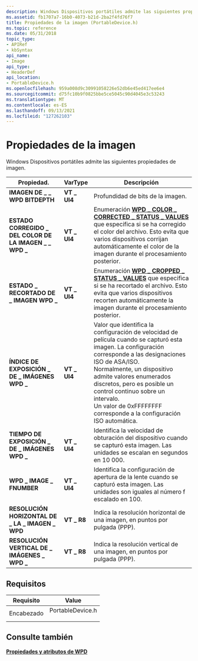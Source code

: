 ```yaml
---
description: Windows Dispositivos portátiles admite las siguientes propiedades de imagen.
ms.assetid: fb1707a7-16b0-4073-b21d-2ba2f4fd76f7
title: Propiedades de la imagen (PortableDevice.h)
ms.topic: reference
ms.date: 05/31/2018
topic_type:
- APIRef
- kbSyntax
api_name:
- Image
api_type:
- HeaderDef
api_location:
- PortableDevice.h
ms.openlocfilehash: 959a008d9c30991058226e52db6e45ed417ee6e4
ms.sourcegitcommit: d75fc10b9f0825bbe5ce5045c90d4045e3c53243
ms.translationtype: MT
ms.contentlocale: es-ES
ms.lasthandoff: 09/13/2021
ms.locfileid: "127262103"
---
```

# <a name="image-properties"></a>Propiedades de la imagen

Windows Dispositivos portátiles admite las siguientes propiedades de imagen.



| Propiedad.                                                                                                                                       | VarType     | Descripción                                                                                                                                                                                                                                                                                                                                     |
|------------------------------------------------------------------------------------------------------------------------------------------------|-------------|-------------------------------------------------------------------------------------------------------------------------------------------------------------------------------------------------------------------------------------------------------------------------------------------------------------------------------------------------|
| **IMAGEN DE \_ \_ WPD BITDEPTH**                                                                                                                       | **VT \_ UI4** | Profundidad de bits de la imagen.                                                                                                                                                                                                                                                                                                                     |
| <span id="wpd_image_color_corrected_status"></span><span id="WPD_IMAGE_COLOR_CORRECTED_STATUS"></span>**ESTADO CORREGIDO \_ DEL COLOR DE LA IMAGEN \_ \_ WPD \_** | **VT \_ UI4** | Enumeración [**WPD \_ COLOR \_ CORRECTED \_ STATUS \_ VALUES**](wpd-color-corrected-status-values.md) que especifica si se ha corregido el color del archivo. Esto evita que varios dispositivos corrijan automáticamente el color de la imagen durante el procesamiento posterior.<br/>                                                                       |
| **ESTADO \_ RECORTADO DE \_ IMAGEN WPD \_**                                                                                                                | **VT \_ UI4** | Enumeración [**WPD \_ CROPPED \_ STATUS \_ VALUES**](wpd-cropped-status-values.md) que especifica si se ha recortado el archivo. Esto evita que varios dispositivos recorten automáticamente la imagen durante el procesamiento posterior.<br/>                                                                                                        |
| **ÍNDICE DE EXPOSICIÓN \_ DE \_ IMÁGENES WPD \_**                                                                                                                | **VT \_ UI4** | Valor que identifica la configuración de velocidad de película cuando se capturó esta imagen. La configuración corresponde a las designaciones ISO de ASA/ISO.<br/> Normalmente, un dispositivo admite valores enumerados discretos, pero es posible un control continuo sobre un intervalo.<br/> Un valor de 0xFFFFFFFF corresponde a la configuración ISO automática.<br/> |
| **TIEMPO DE EXPOSICIÓN \_ DE \_ IMÁGENES WPD \_**                                                                                                                 | **VT \_ UI4** | Identifica la velocidad de obturación del dispositivo cuando se capturó esta imagen. Las unidades se escalan en segundos en 10 000.<br/>                                                                                                                                                                                                                        |
| **WPD \_ IMAGE \_ FNUMBER**                                                                                                                        | **VT \_ UI4** | Identifica la configuración de apertura de la lente cuando se capturó esta imagen. Las unidades son iguales al número f escalado en 100.<br/>                                                                                                                                                                                                              |
| **RESOLUCIÓN HORIZONTAL DE \_ LA \_ IMAGEN \_ WPD**                                                                                                         | **VT \_ R8**  | Indica la resolución horizontal de una imagen, en puntos por pulgada (PPP).                                                                                                                                                                                                                                                                       |
| **RESOLUCIÓN VERTICAL DE \_ IMÁGENES \_ WPD \_**                                                                                                           | **VT \_ R8**  | Indica la resolución vertical de una imagen, en puntos por pulgada (PPP).                                                                                                                                                                                                                                                                         |



 

## <a name="requirements"></a>Requisitos



| Requisito | Value |
|-------------------|---------------------------------------------------------------------------------------------|
| Encabezado<br/> | <dl> <dt>PortableDevice.h</dt> </dl> |



## <a name="see-also"></a>Consulte también

<dl> <dt>

[**Propiedades y atributos de WPD**](properties-and-attributes.md)
</dt> </dl>

 

 




